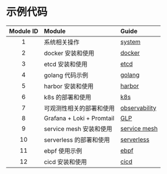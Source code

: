 # 示例代码
| Module ID | Module                    | Guide                                    |
|:---------:|:--------------------------|:-----------------------------------------|
|     1     | 系统相关操作                    | [system](system/README.md)               |
|     2     | docker 安装和使用              | [docker](docker/README.md)               |
|     3     | etcd 安装和使用                | [etcd](etcd/README.md)                   |
|     4     | golang 代码示例               | [golang](golang/README.md)               |
|     5     | harbor 安装和使用              | [harbor](harbor/README.md)               |
|     6     | k8s 的部署和使用                | [k8s](k8s/README.md)                     |
|     7     | 可观测性相关的部署和使用              | [observability](observability/README.md) |
|     8     | Grafana + Loki + Promtail | [GLP](GLP/README.md)                     |
|     9     | service mesh 安装和使用        | [service mesh](servicemesh/README.md)    |
|    10     | serverless 的部署和使用         | [serverless](serverless/README.md)       |
|    11     | ebpf 使用示例                 | [ebpf](ebpf/README.md)                   |
|    12     | cicd 安装和使用                | [cicd](cicd/README.md)                   |
